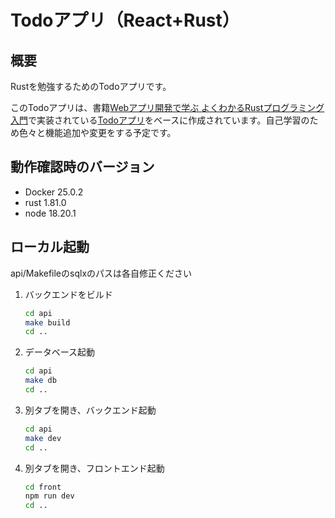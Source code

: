 # Todoアプリ（React+Rust）

## 概要
Rustを勉強するためのTodoアプリです。

このTodoアプリは、書籍[Webアプリ開発で学ぶ よくわかるRustプログラミング入門](https://www.amazon.co.jp/dp/4798067318)で実装されている[Todoアプリ](https://github.com/AkifumiSato/learn-rust-with-web-application)をベースに作成されています。自己学習のため色々と機能追加や変更をする予定です。

## 動作確認時のバージョン

- Docker 25.0.2
- rust 1.81.0
- node 18.20.1

## ローカル起動

api/Makefileのsqlxのパスは各自修正ください

1. バックエンドをビルド
    ```bash
    cd api
    make build
    cd ..
    ```
2. データベース起動
    ```bash
    cd api
    make db
    cd ..
    ```
3. 別タブを開き、バックエンド起動
    ```bash
    cd api
    make dev
    cd ..
    ```
4. 別タブを開き、フロントエンド起動
    ```bash
    cd front
    npm run dev
    cd ..
    ```